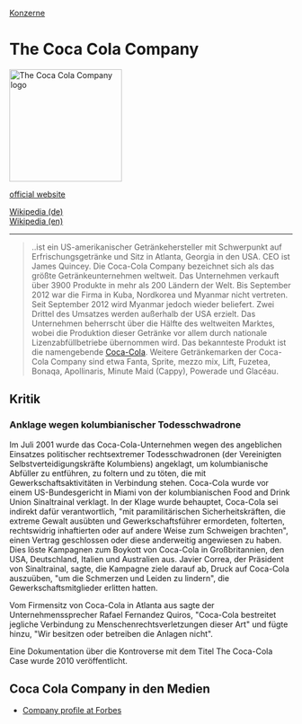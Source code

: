[Konzerne](../konzerne.html)   

# The Coca Cola Company

<img src="https://upload.wikimedia.org/wikipedia/commons/5/5e/The_Coca-Cola_Company_logo.svg" height="200" alt="The Coca Cola Company logo">

<a target="_blank" href="http://www.coca-colacompany.com">official website</a>   

<a target="_blank" href="https://de.wikipedia.org/wiki/The_Coca-Cola_Company">Wikipedia (de)</a>   
<a target="_blank" href="https://en.wikipedia.org/wiki/The_Coca-Cola_Company">Wikipedia (en)</a>   

---

> ..ist ein US-amerikanischer Getränkehersteller mit Schwerpunkt auf Erfrischungsgetränke und Sitz in Atlanta, Georgia in den USA. CEO ist James Quincey.
Die Coca-Cola Company bezeichnet sich als das größte Getränkeunternehmen weltweit. Das Unternehmen verkauft über 3900 Produkte in mehr als 200 Ländern der Welt. Bis September 2012 war die Firma in Kuba, Nordkorea und Myanmar nicht vertreten. Seit September 2012 wird Myanmar jedoch wieder beliefert.
Zwei Drittel des Umsatzes werden außerhalb der USA erzielt. Das Unternehmen beherrscht über die Hälfte des weltweiten Marktes, wobei die Produktion dieser Getränke vor allem durch nationale Lizenzabfüllbetriebe übernommen wird.
Das bekannteste Produkt ist die namengebende [Coca-Cola](../marken/coca-cola.html). Weitere Getränkemarken der Coca-Cola Company sind etwa Fanta, Sprite, mezzo mix, Lift, Fuzetea, Bonaqa, Apollinaris, Minute Maid (Cappy), Powerade und Glacéau.

## Kritik

### Anklage wegen kolumbianischer Todesschwadrone
Im Juli 2001 wurde das Coca-Cola-Unternehmen wegen des angeblichen Einsatzes politischer rechtsextremer Todesschwadronen (der Vereinigten Selbstverteidigungskräfte Kolumbiens) angeklagt, um kolumbianische Abfüller zu entführen, zu foltern und zu töten, die mit Gewerkschaftsaktivitäten in Verbindung stehen. Coca-Cola wurde vor einem US-Bundesgericht in Miami von der kolumbianischen Food and Drink Union Sinaltrainal verklagt. In der Klage wurde behauptet, Coca-Cola sei indirekt dafür verantwortlich, "mit paramilitärischen Sicherheitskräften, die extreme Gewalt ausübten und Gewerkschaftsführer ermordeten, folterten, rechtswidrig inhaftierten oder auf andere Weise zum Schweigen brachten", einen Vertrag geschlossen oder diese anderweitig angewiesen zu haben. Dies löste Kampagnen zum Boykott von Coca-Cola in Großbritannien, den USA, Deutschland, Italien und Australien aus. Javier Correa, der Präsident von Sinaltrainal, sagte, die Kampagne ziele darauf ab, Druck auf Coca-Cola auszuüben, "um die Schmerzen und Leiden zu lindern", die Gewerkschaftsmitglieder erlitten hatten.

Vom Firmensitz von Coca-Cola in Atlanta aus sagte der Unternehmenssprecher Rafael Fernandez Quiros, "Coca-Cola bestreitet jegliche Verbindung zu Menschenrechtsverletzungen dieser Art" und fügte hinzu, "Wir besitzen oder betreiben die Anlagen nicht".

Eine Dokumentation über die Kontroverse mit dem Titel The Coca-Cola Case wurde 2010 veröffentlicht.

## Coca Cola Company in den Medien

* <a target="_blank" href="https://www.forbes.com/companies/coca-cola/#2d0c0846438c">Company profile at Forbes</a>
